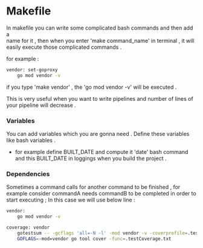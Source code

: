# Makefile

In makefile you can write some complicated bash commands and then add a \
name for it , then when you enter 'make command_name' in terminal , it will
easily execute those complicated commands . 

for example : 
```bash
vendor: set-goproxy
	go mod vendor -v
```

if you type 'make vendor' , the 'go mod vendor -v' will be executed . 

This is very useful when you want to write pipelines and number of lines of 
your pipeline will decrease .

### Variables
You can add variables which you are gonna need . Define these variables
like bash variables . 

* for example define BUILT_DATE and compute it 'date' bash command and this
  BUILT_DATE in loggings when you build the project .

### Dependencies 

Sometimes a command calls for another command to be finished , for example consider 
commandA needs commandB to be completed in order to start executing ; In
this case we will use below line : 
```bash 
vendor:
	go mod vendor -v

coverage: vendor
	gotestsum -- -gcflags 'all=-N -l' -mod vendor -v -coverprofile=.testCoverage.txt ./...
	GOFLAGS=-mod=vendor go tool cover -func=.testCoverage.txt
```
